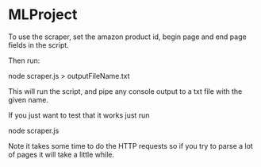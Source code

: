 MLProject
=========
To use the scraper, set the amazon product id, begin page and end page fields in the script.

Then run:

node scraper.js > outputFileName.txt

This will run the script, and pipe any console output to a txt file with the given name.

If you just want to test that it works just run

node scraper.js

Note it takes some time to do the HTTP requests so if you try to parse a lot of pages it will take a little while.
